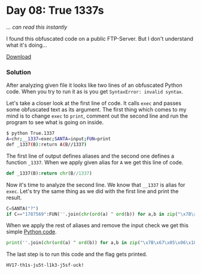 # Day 08: True 1337s

*... can read this instantly*

I found this obfuscated code on a public FTP-Server. But I don't understand what it's doing...

[Download](files/True.1337 "True.1337")

### Solution

After analyzing given file it looks like two lines of an obfuscated Python code. When you try to run it as is you get `SyntaxError: invalid syntax`.

Let's take a closer look at the first line of code. It calls `exec` and passes some obfuscated text as its argument. The first thing which comes to my mind is to change `exec` to `print`, comment out the second line and run the program to see what is going on inside.

```bash
$ python True.1337 
A=chr;__1337=exec;SANTA=input;FUN=print
def _1337(B):return A(B//1337)
```

The first line of output defines aliases and the second one defines a function `_1337`. When we apply given alias for `A` we get this line of code.

```python
def _1337(B):return chr(B//1337)
```

Now it's time to analyze the second line. We know that `__1337` is alias for `exec`. Let's try the same thing as we did with the first line and print the result.

```python
C=SANTA("?")
if C=="1787569":FUN(''.join(chr(ord(a) ^ ord(b)) for a,b in zip("\x7B\x67\x05\x06\x18\x4D\x5A\x07\x46\x1E\x5F\x4D\x0C\x43\x14\x5F\x03\x58\x0B\x19\x5C\x07\x45\x52\x1E\x46\x5B\x58\x13","31415926535897932384626433832")))
```

When we apply the rest of aliases and remove the input check we get this simple [Python code](../../src/main/python/hackvent2017/Day08.py "Day08.py").

```python
print(''.join(chr(ord(a) ^ ord(b)) for a,b in zip("\x7B\x67\x05\x06\x18\x4D\x5A\x07\x46\x1E\x5F\x4D\x0C\x43\x14\x5F\x03\x58\x0B\x19\x5C\x07\x45\x52\x1E\x46\x5B\x58\x13","31415926535897932384626433832")))
```

The last step is to run this code and the flag gets printed.

```
HV17-th1s-ju5t-l1k3-j5sf-uck!
```